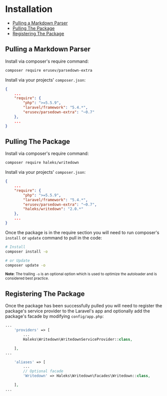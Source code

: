 # Installation

- [Pulling a Markdown Parser](#pulling-a-markdown-parser)
- [Pulling The Package](#pulling-the-package)
- [Registering The Package](#registering-the-package)

## Pulling a Markdown Parser

Install via composer's require command:
```bash
composer require erusev/parsedown-extra
```

Install via your projects' `composer.json`:
```json
{
    ...
    "require": {
        "php": ">=5.5.9",
        "laravel/framework": "5.4.*",
        "erusev/parsedown-extra": "~0.7"
    },
    ...
}
```

## Pulling The Package

Install via composer's require command:
```bash
composer require haleks/writedown
```

Install via your projects' `composer.json`:
```json
{
    ...
    "require": {
        "php": ">=5.5.9",
        "laravel/framework": "5.4.*",
        "erusev/parsedown-extra": "~0.7",
        "haleks/writedown": "2.0.*"
    },
    ...
}
```

Once the package is in the require section you will need to run composer's `install` or `update` command to pull in the code:
```bash
# Install
composer install -o

# or Update
composer update -o
```
<sup>**Note**: The trailing `-o` is an optional option which is used to optimize the autoloader and is considered best practice.</sup>

## Registering The Package

Once the package has been successfully pulled you will need to register the package's service provider to the Laravel's app and optionally add the package's facade by modifying `config/app.php`:

```php
...
    'providers' => [
        ...
        Haleks\Writedown\WritedownServiceProvider::class,

    ],
...

    'aliases' => [
        ...
        // Optional facade
        'Writedown' => Haleks\Writedown\Facades\Writedown::class,

    ],
...
```
